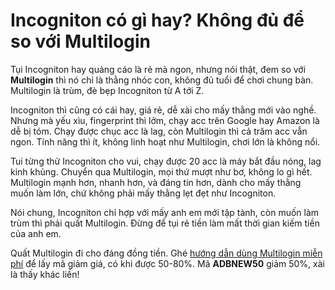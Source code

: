 # Incogniton có gì hay? Không đủ để so với Multilogin

Tụi Incogniton hay quảng cáo là rẻ mà ngon, nhưng nói thật, đem so với **Multilogin** thì nó chỉ là thằng nhóc con, không đủ tuổi để chơi chung bàn. Multilogin là trùm, đè bẹp Incogniton từ A tới Z.

Incogniton thì cũng có cái hay, giá rẻ, dễ xài cho mấy thằng mới vào nghề. Nhưng mà yếu xìu, fingerprint thì lởm, chạy acc trên Google hay Amazon là dễ bị tóm. Chạy được chục acc là lag, còn Multilogin thì cả trăm acc vẫn ngon. Tính năng thì ít, không linh hoạt như Multilogin, chơi lớn là không nổi.

Tui từng thử Incogniton cho vui, chạy được 20 acc là máy bắt đầu nóng, lag kinh khủng. Chuyển qua Multilogin, mọi thứ mượt như bơ, không lo gì hết. Multilogin mạnh hơn, nhanh hơn, và đáng tin hơn, dành cho mấy thằng muốn làm lớn, chứ không phải mấy thằng lẹt đẹt như Incogniton.

Nói chung, Incogniton chỉ hợp với mấy anh em mới tập tành, còn muốn làm trùm thì phải quất Multilogin. Đừng để tụi rẻ tiền làm mất thời gian kiếm tiền của anh em.

Quất Multilogin đi cho đáng đồng tiền. Ghé [hướng dẫn dùng Multilogin miễn phí](https://adblogin.com/huong-dan-su-dung-multi-mien-phi/) để lấy mã giảm giá, có khi được 50-80%. Mã **ADBNEW50** giảm 50%, xài là thấy khác liền!